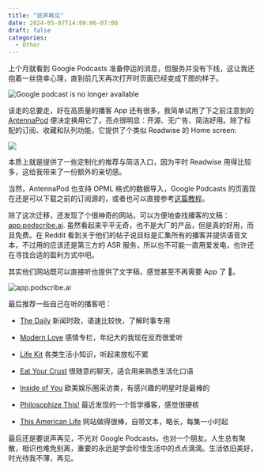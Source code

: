 ```yaml
---
title: "说声再见"
date: 2024-05-07T14:08:06-07:00
draft: false
categories:
  - Other
---
```


上个月就看到 Google Podcasts 准备停运的消息，但服务并没有下线，这让我还抱着一丝侥幸心理，直到前几天再次打开时页面已经变成下图的样子。

![Google podcast is no longer available](/images/google-podcast.png)

该走的总要走，好在高质量的播客 App 还有很多，我简单试用了下之前注意到的 [AntennaPod](https://antennapod.org/) 便决定换用它了，亮点很明显：开源、无广告、简洁好用。除了标配的订阅、收藏和队列功能，它提供了个类似 Readwise 的 Home screen:

![](https://antennapod.org/assets/images/blog/2023/home-screen-showcase.png)

本质上就是提供了一些定制化的推荐与简洁入口，因为平时 Readwise 用得比较多，这给我带来了一份额外的亲切感。

当然，AntennaPod 也支持 OPML 格式的数据导入，Google Podcasts 的页面现在还是可以下载之前的订阅源的，或者也可以直接参考[这篇教程](https://antennapod.org/blog/2023/11/google-podcasts-migration)。

除了这次迁移，还发现了个很神奇的网站，可以方便地查找播客的文稿：[app.podscribe.ai](https://app.podscribe.ai). 虽然看起来平平无奇，也不是大厂的产品，但是真的好用，而且免费。在 Reddit 看到关于他们的帖子说目标是汇集所有的播客并提供语音文本，不过用的应该还是第三方的 ASR 服务，所以也不可能一直用爱发电，也许还在寻找合适的盈利方式中吧。

其实他们网站既可以直接听也提供了文字稿，感觉甚至不再需要 App 了 🤷。

![app.podscribe.ai](/images/podscribe.png)

最后推荐一些自己在听的播客吧：

- [The Daily](https://www.nytimes.com/column/the-daily) 新闻时政，语速比较快，了解时事专用

- [Modern Love](https://www.nytimes.com/column/modern-love) 感情专栏，年纪大的我现在反而很爱听

- [Life Kit](https://www.npr.org/lifekit) 各类生活小知识，听起来放松不累

- [Eat Your Crust](https://eatyourcrust.com/) 很随意的聊天，适合用来熟悉生活化口语

- [Inside of You](https://www.insideofyoupodcast.com/) 欧美娱乐圈采访类，有感兴趣的明星时是最棒的

- [Philosophize This!](https://www.philosophizethis.org/) 最近发现的一个哲学播客，感觉很硬核

- [This American Life](https://www.thisamericanlife.org) 网站做得很棒，自带文本，略长，每集一小时起

最后还是要说声再见，不光对 Google Podcasts，也对一个朋友。人生总有聚散，相识也难免别离，重要的永远是学会珍惜生活中的点点滴滴。生活依旧美好，时光待我不薄，再见。
